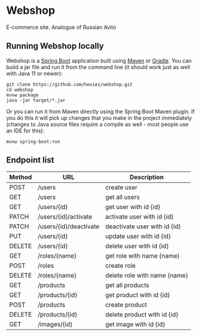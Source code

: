 # Webshop
E-commerce site. Analogue of Russian Avito

## Running Webshop locally
Webshop is a [Spring Boot](https://spring.io/guides/gs/spring-boot) application built using [Maven](https://spring.io/guides/gs/maven/) or [Gradle](https://spring.io/guides/gs/gradle/). You can build a jar file and run it from the command line (it should work just as well with Java 11 or newer):

```
git clone https://github.com/hexiez/webshop.git
cd webshop
mvnw package
java -jar target/*.jar
```

Or you can run it from Maven directly using the Spring Boot Maven plugin. If you do this it will pick up changes that you make in the project immediately (changes to Java source files require a compile as well - most people use an IDE for this):

```
mvnw spring-boot:run
```

## Endpoint list

| Method | URL                    | Description                  |
|--------|------------------------|------------------------------|
| POST   | /users                 | create user                  |
| GET    | /users                 | get all users                |
| GET    | /users/{id}            | get user with id {id}        |
| PATCH  | /users/{id}/activate   | activate user with id {id}   |
| PATCH  | /users/{id}/deactivate | deactivate user with id {id} |
| PUT    | /users/{id}            | update user with id {id}     |
| DELETE | /users/{id}            | delete user with id {id}     |
| GET    | /roles/{name}          | get role with name {name}    |
| POST   | /roles                 | create role                  |
| DELETE | /roles/{name}          | delete role with name {name} |
| GET    | /products              | get all products             |
| GET    | /products/{id}         | get product with id {id}     |
| POST   | /products              | create product               |
| DELETE | /products/{id}         | delete product with id {id}  |
| GET    | /images/{id}           | get image with id {id}       |


